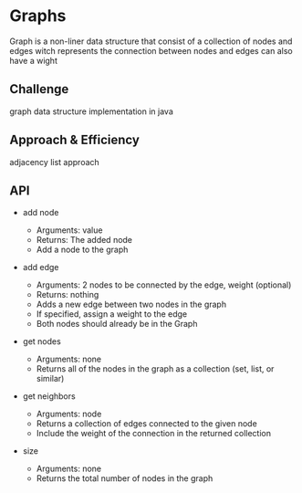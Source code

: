 # Graphs

<!-- Short summary or background information -->
Graph is a non-liner data structure that consist of a collection of nodes and edges witch represents the connection
between nodes and edges can also have a wight

## Challenge

<!-- Description of the challenge -->
graph data structure implementation in java

## Approach & Efficiency

<!-- What approach did you take? Why? What is the Big O space/time for this approach? -->
adjacency list approach

## API

<!-- Description of each method publicly available in your Graph -->

- add node
  - Arguments: value
  - Returns: The added node
  - Add a node to the graph
- add edge
  - Arguments: 2 nodes to be connected by the edge, weight (optional)
  -  Returns: nothing
  -  Adds a new edge between two nodes in the graph
  -  If specified, assign a weight to the edge
  -  Both nodes should already be in the Graph

- get nodes
  - Arguments: none
  -  Returns all of the nodes in the graph as a collection (set, list, or similar)

- get neighbors
  - Arguments: node
  -  Returns a collection of edges connected to the given node
  -  Include the weight of the connection in the returned collection

- size
  - Arguments: none
  -  Returns the total number of nodes in the graph
